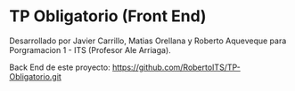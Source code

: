 # TP Obligatorio (Front End)

Desarrollado por Javier Carrillo, Matias Orellana y Roberto Aqueveque para Porgramacion 1 - ITS (Profesor Ale Arriaga).

Back End de este proyecto: https://github.com/RobertoITS/TP-Obligatorio.git
